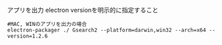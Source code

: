 アプリを出力 electron versionを明示的に指定すること
```
#MAC, WINのアプリを出力の場合
electron-packager ./ Gsearch2 --platform=darwin,win32 --arch=x64 --version=1.2.6
```
